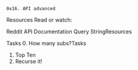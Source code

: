 	0x16. API advanced
Resources
Read or watch:

Reddit API Documentation
Query StringResources

Tasks
0. How many subs?Tasks
1. Top Ten
2. Recurse it!
